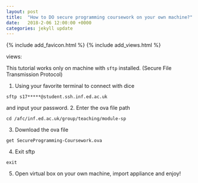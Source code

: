 ```yaml
---
layout: post
title:  "How to DO secure programming coursework on your own machine?"
date:   2018-2-06 12:00:00 +0000
categories: jekyll update
---
```


{% include add_favicon.html %}
{% include add_views.html %}

<span id="busuanzi_container_page_pv">
   views: <span id="busuanzi_value_page_pv"></span>
</span>

This tutorial works only on machine with `sftp` installed. (Secure File Transmission Protocol)

1. Using your favorite terminal to connect with dice

`sftp s17*****@student.ssh.inf.ed.ac.uk`

and input your password.
2. Enter the ova file path

`cd /afc/inf.ed.ac.uk/group/teaching/module-sp`

3. Download the ova file

`get SecureProgramming-Coursework.ova`

4. Exit sftp

`exit`

5. Open virtual box on your own machine, import appliance and enjoy!